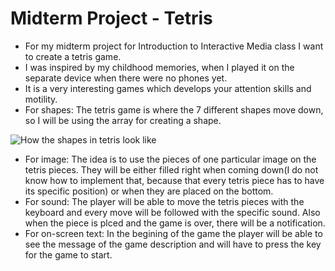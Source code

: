 # Midterm Project - Tetris
* For my midterm project for Introduction to Interactive Media class I want to create a tetris game.
* I was inspired by my childhood memories, when I played it on the separate device when there were no phones yet.
* It is a very interesting games which develops your attention skills and motility.
* For shapes: The tetris game is where the 7 different shapes move down, so I will be using the array for creating a shape.

![How the shapes in tetris look like]()
* For image: The idea is to use the pieces of one particular image on the tetris pieces. They will be either filled right when coming down(I do not know how to implement that, because that every tetris piece has to have its specific position) or when they are placed on the bottom.
* For sound: The player will be able to move the tetris pieces with the keyboard and every move will be followed with the specific sound. Also when the piece is plced and the game is over, there will be a notification.
* For on-screen text: In the begining of the game the player will be able to see the message of the game description and will have to press the key for the game to start.
